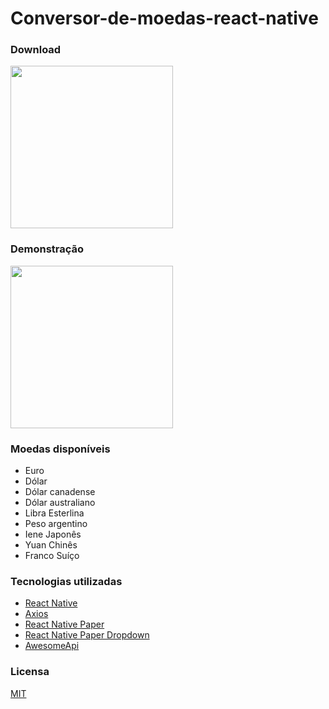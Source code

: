 # Conversor-de-moedas-react-native

<h3>Download</h3>
<a  href="https://play.google.com/store/apps/details?id=com.rubenfilipe07.currency_converter">
  <img src="https://img.shields.io/badge/Google_Play-414141?style=for-the-badge&logo=google-play&logoColor=white" width="260"></img>
</a>

<h3>Demonstração</h3>
<img src="https://user-images.githubusercontent.com/53026536/133873496-fbd5db42-eb2d-43dc-8622-391cf2dabee3.png" width="260"></img>

<h3>Moedas disponíveis</h3>
<ul>
  <li>Euro</li>
  <li>Dólar</li>
  <li>Dólar canadense</li>
  <li>Dólar australiano</li>
  <li>Libra Esterlina</li>
  <li>Peso argentino</li>
  <li>Iene Japonês</li>
  <li>Yuan Chinês</li>
  <li>Franco Suíço</li>
</ul>

<h3>Tecnologias utilizadas</h3>
<ul>
    <li><a href="https://reactnative.dev/">React Native</a></li>    
    <li><a href="https://axios-http.com/ptbr/docs/intro">Axios</a></li>
    <li><a href="https://reactnativepaper.com/">React Native Paper</a></li>
    <li><a href="https://www.npmjs.com/package/react-native-paper-dropdown">React Native Paper Dropdown</li>
    <li><a href="https://docs.awesomeapi.com.br/api-de-moedas">AwesomeApi</a></li>
</ul>

<h3>Licensa</h3>
<a href="https://github.com/RubenFilipe07/Android-currency-converter-app/blob/main/LICENSE">MIT</a>
